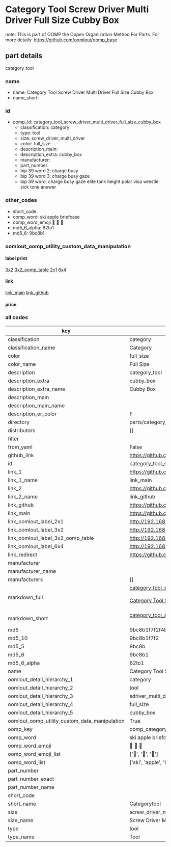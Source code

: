 # Category Tool Screw Driver Multi Driver Full Size Cubby Box  

note: This is part of OOMP the Oopen Organization Method For Parts. For more details: https://github.com/oomlout/oomp_base

##  part details
  



category_tool



### name
* name: Category Tool Screw Driver Multi Driver Full Size Cubby Box
* name_short: 
### id
* oomp_id: category_tool_screw_driver_multi_driver_full_size_cubby_box
  * classification: category
  * type: tool
  * size: screw_driver_multi_driver
  * color: full_size
  * description_main: 
  * description_extra: cubby_box
  * manufacturer: 
  * part_number: 
  * bip 39 word 2: charge busy
  * bip 39 word 3: charge busy gaze
  * bip 39 word: charge busy gaze elite tank height polar visa wrestle sick tone answer

### other_codes
* short_code: 
* oomp_word: ski apple briefcase
* oomp_word_emoji :ski: :apple: :briefcase:
* md5_6_alpha: 62to1
* md5_6: 9bc8b1






### oomlout_oomp_utility_custom_data_manipulation
#### label print
[3x2](http://192.168.1.245:1112/?label=oomp%2062to1)
[3x2_oomp_table](http://192.168.1.108:1112/?label=oomp%2062to1)
[2x1](http://192.168.1.242:1112/?label=oomp%2062to1)
[6x4](http://192.168.1.55:1112/?label=oomp%2062to1)    

#### link

[link_main](https://github.com/oomlout/oomlout_oomp_version_1_messy/tree/main/parts/category_tool_screw_driver_multi_driver_full_size_cubby_box) [link_github](https://github.com/oomlout/oomlout_oomp_version_1_messy/tree/main/parts/category_tool_screw_driver_multi_driver_full_size_cubby_box)                             

#### price







### all codes 
| key | value |  
| --- | --- |  
| classification | category |  
| classification_name | Category |  
| color | full_size |  
| color_name | Full Size |  
| description | category_tool |  
| description_extra | cubby_box |  
| description_extra_name | Cubby Box |  
| description_main |  |  
| description_main_name |  |  
| description_or_color | F  |  
| directory | parts/category_tool_screw_driver_multi_driver_full_size_cubby_box |  
| distributors | [] |  
| filter |  |  
| from_yaml | False |  
| github_link | https://github.com/oomlout/oomlout_oomp_part_src/tree/main/parts/category_tool_screw_driver_multi_driver_full_size_cubby_box |  
| id | category_tool_screw_driver_multi_driver_full_size_cubby_box |  
| link_1 | https://github.com/oomlout/oomlout_oomp_version_1_messy/tree/main/parts/category_tool_screw_driver_multi_driver_full_size_cubby_box |  
| link_1_name | link_main |  
| link_2 | https://github.com/oomlout/oomlout_oomp_version_1_messy/tree/main/parts/category_tool_screw_driver_multi_driver_full_size_cubby_box |  
| link_2_name | link_github |  
| link_github | https://github.com/oomlout/oomlout_oomp_version_1_messy/tree/main/parts/category_tool_screw_driver_multi_driver_full_size_cubby_box |  
| link_main | https://github.com/oomlout/oomlout_oomp_version_1_messy/tree/main/parts/category_tool_screw_driver_multi_driver_full_size_cubby_box |  
| link_oomlout_label_2x1 | http://192.168.1.242:1112/?label=oomp%2062to1 |  
| link_oomlout_label_3x2 | http://192.168.1.245:1112/?label=oomp%2062to1 |  
| link_oomlout_label_3x2_oomp_table | http://192.168.1.108:1112/?label=oomp%2062to1 |  
| link_oomlout_label_6x4 | http://192.168.1.55:1112/?label=oomp%2062to1 |  
| link_redirect | https://github.com/oomlout/oomlout_oomp_version_1_messy/tree/main/parts/category_tool_screw_driver_multi_driver_full_size_cubby_box |  
| manufacturer |  |  
| manufacturer_name |  |  
| manufacturers | [] |  
| markdown_full | [category_tool_screw_driver_multi_driver_full_size_cubby_box](none)<br>[](none)<br>[Category Tool Screw Driver Multi Driver Full Size Cubby Box](none)<br><br> |  
| markdown_short | [category_tool_screw_driver_multi_driver_full_size_cubby_box](none)<br><br> |  
| md5 | 9bc8b1f7f2f4b4edaaeed480c147c934 |  
| md5_10 | 9bc8b1f7f2 |  
| md5_5 | 9bc8b |  
| md5_6 | 9bc8b1 |  
| md5_6_alpha | 62to1 |  
| name | Category Tool Screw Driver Multi Driver Full Size Cubby Box |  
| oomlout_detail_hierarchy_1 | category |  
| oomlout_detail_hierarchy_2 | tool |  
| oomlout_detail_hierarchy_3 | sdriver_multi_driver |  
| oomlout_detail_hierarchy_4 | full_size |  
| oomlout_detail_hierarchy_5 | cubby_box |  
| oomlout_oomp_utility_custom_data_manipulation | True |  
| oomp_key | oomp_category_tool_screw_driver_multi_driver_full_size_cubby_box |  
| oomp_word | ski apple briefcase |  
| oomp_word_emoji | :ski: :apple: :briefcase: |  
| oomp_word_emoji_list | [':ski:', ':apple:', ':briefcase:'] |  
| oomp_word_list | ['ski', 'apple', 'briefcase'] |  
| part_number |  |  
| part_number_exact |  |  
| part_number_name |  |  
| short_code |  |  
| short_name | Categorytool |  
| size | screw_driver_multi_driver |  
| size_name | Screw Driver Multi Driver |  
| type | tool |  
| type_name | Tool |  
